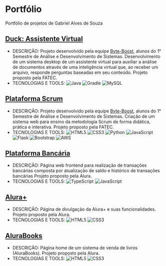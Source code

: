 # Portfólio
Portfólio de projetos de Gabriel Alves de Souza

## [Duck: Assistente Virtual](https://github.com/Byte-Boost/Duck)
- DESCRIÇÃO: Projeto desenvolvido pela equipe [Byte-Boost](https://github.com/Byte-Boost), alunos do 1° Semestre de Análise e Desenvolvimento de Sistemas. Desenvolvimento de um sistema desktop de um assistente virtual para auxiliar a análise de documentos através de uma inteligência virtual que, ao receber um arquivo, responde perguntas baseadas em seu conteúdo. Projeto proposto pela FATEC.
- TECNOLOGIAS E TOOLS:
![Java](https://img.shields.io/badge/java-%23ED8B00.svg?style=for-the-badge&logo=openjdk&logoColor=white)
![Gradle](https://img.shields.io/badge/Gradle-02303A.svg?style=for-the-badge&logo=Gradle&logoColor=white)
![MySQL](https://img.shields.io/badge/mysql-%2300f.svg?style=for-the-badge&logo=mysql&logoColor=white)

## [Plataforma Scrum](https://github.com/Byte-Boost/Plataforma-Scrum)
- DESCRIÇÃO: Projeto desenvolvido pela equipe [Byte-Boost](https://github.com/Byte-Boost), alunos do 1° Semestre de Análise e Desenvolvimento de Sistemas. Criação de um sistema web para ensino da metodologia Scrum de forma didática, prática e interativa. Projeto proposto pela FATEC.
- TECNOLOGIAS E TOOLS:
![HTML5](https://img.shields.io/badge/html5-%23E34F26.svg?style=for-the-badge&logo=html5&logoColor=white)
![CSS3](https://img.shields.io/badge/css3-%231572B6.svg?style=for-the-badge&logo=css3&logoColor=white)
![Python](https://img.shields.io/badge/python-3670A0?style=for-the-badge&logo=python&logoColor=ffdd54)
![JavaScript](https://img.shields.io/badge/javascript-%23323330.svg?style=for-the-badge&logo=javascript&logoColor=%23F7DF1E)
![Flask](https://img.shields.io/badge/flask-%23000.svg?style=for-the-badge&logo=flask&logoColor=white)
![Bootstrap](https://img.shields.io/badge/bootstrap-%238511FA.svg?style=for-the-badge&logo=bootstrap&logoColor=white)
![AWS](https://img.shields.io/badge/AWS-%23FF9900.svg?style=for-the-badge&logo=amazon-aws&logoColor=white)

## [Plataforma Bancária](https://github.com/gabriel15asouza/plataforma-banco-typescript)
- DESCRIÇÃO: Página web frontend para realização de transações bancárias composta por atualização de saldo e histórico de transações bancárias Projeto proposto pela Alura.
- TECNOLOGIAS E TOOLS:
![TypeScript](https://img.shields.io/badge/typescript-%23007ACC.svg?style=for-the-badge&logo=typescript&logoColor=white)
![JavaScript](https://img.shields.io/badge/javascript-%23323330.svg?style=for-the-badge&logo=javascript&logoColor=%23F7DF1E)

## [Alura+](https://github.com/gabriel15asouza/alura_devweb/tree/main/alura_flix)
- DESCRIÇÃO: Página de divulgação da Alura+ e suas funcionalidades. Projeto proposto pela Alura.
- TECNOLOGIAS E TOOLS:
![HTML5](https://img.shields.io/badge/html5-%23E34F26.svg?style=for-the-badge&logo=html5&logoColor=white)
![CSS3](https://img.shields.io/badge/css3-%231572B6.svg?style=for-the-badge&logo=css3&logoColor=white)

## [AluraBooks](https://github.com/gabriel15asouza/alura_devweb/tree/main/alura_books)
- DESCRIÇÃO: Página home de um sistema de venda de livros (AluraBooks). Projeto proposto pela Alura.
- TECNOLOGIAS E TOOLS:
![HTML5](https://img.shields.io/badge/html5-%23E34F26.svg?style=for-the-badge&logo=html5&logoColor=white)
![CSS3](https://img.shields.io/badge/css3-%231572B6.svg?style=for-the-badge&logo=css3&logoColor=white)
